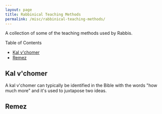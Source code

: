 ```yaml
---
layout: page
title: Rabbinical Teaching Methods
permalink: /misc/rabbinical-teaching-methods/
---
```

A collection of some of the teaching methods used by Rabbis.

Table of Contents

- [Kal v'chomer](#kal-vchomer)
- [Remez](#remez)

## Kal v'chomer

A kal v'chomer can typically be identified in the Bible with the words "how much more" and it's used to juxtapose two ideas.

## Remez
